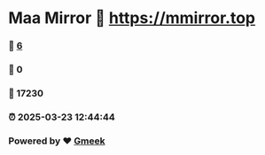 # Maa Mirror :link: https://mmirror.top 
### :page_facing_up: [6](https://mmirror.top/tag.html) 
### :speech_balloon: 0 
### :hibiscus: 17230 
### :alarm_clock: 2025-03-23 12:44:44 
### Powered by :heart: [Gmeek](https://github.com/Meekdai/Gmeek)

